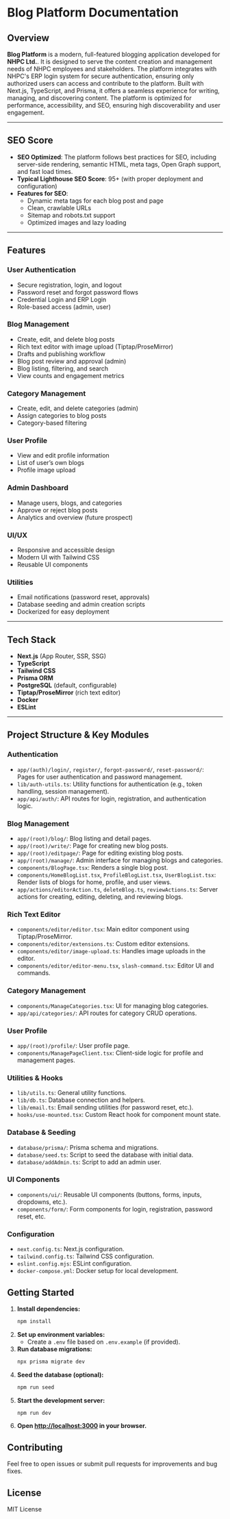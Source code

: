 # Blog Platform Documentation

## Overview

**Blog Platform** is a modern, full-featured blogging application developed for **NHPC Ltd.**. It is designed to serve the content creation and management needs of NHPC employees and stakeholders. The platform integrates with NHPC's ERP login system for secure authentication, ensuring only authorized users can access and contribute to the platform. Built with Next.js, TypeScript, and Prisma, it offers a seamless experience for writing, managing, and discovering content. The platform is optimized for performance, accessibility, and SEO, ensuring high discoverability and user engagement.

---

## SEO Score

- **SEO Optimized**: The platform follows best practices for SEO, including server-side rendering, semantic HTML, meta tags, Open Graph support, and fast load times.
- **Typical Lighthouse SEO Score**: 95+ (with proper deployment and configuration)
- **Features for SEO**:
  - Dynamic meta tags for each blog post and page
  - Clean, crawlable URLs
  - Sitemap and robots.txt support
  - Optimized images and lazy loading

---

## Features

### User Authentication
- Secure registration, login, and logout
- Password reset and forgot password flows
- Credential Login and ERP Login
- Role-based access (admin, user)

### Blog Management
- Create, edit, and delete blog posts
- Rich text editor with image upload (Tiptap/ProseMirror)
- Drafts and publishing workflow
- Blog post review and approval (admin)
- Blog listing, filtering, and search
- View counts and engagement metrics

### Category Management
- Create, edit, and delete categories (admin)
- Assign categories to blog posts
- Category-based filtering

### User Profile
- View and edit profile information
- List of user’s own blogs
- Profile image upload

### Admin Dashboard
- Manage users, blogs, and categories
- Approve or reject blog posts
- Analytics and overview (future prospect)

### UI/UX
- Responsive and accessible design
- Modern UI with Tailwind CSS
- Reusable UI components

### Utilities
- Email notifications (password reset, approvals)
- Database seeding and admin creation scripts
- Dockerized for easy deployment

---

## Tech Stack

- **Next.js** (App Router, SSR, SSG)
- **TypeScript**
- **Tailwind CSS**
- **Prisma ORM**
- **PostgreSQL** (default, configurable)
- **Tiptap/ProseMirror** (rich text editor)
- **Docker**
- **ESLint**

---

## Project Structure & Key Modules

### Authentication
- `app/(auth)/login/`, `register/`, `forgot-password/`, `reset-password/`: Pages for user authentication and password management.
- `lib/auth-utils.ts`: Utility functions for authentication (e.g., token handling, session management).
- `app/api/auth/`: API routes for login, registration, and authentication logic.

### Blog Management
- `app/(root)/blog/`: Blog listing and detail pages.
- `app/(root)/write/`: Page for creating new blog posts.
- `app/(root)/editpage/`: Page for editing existing blog posts.
- `app/(root)/manage/`: Admin interface for managing blogs and categories.
- `components/BlogPage.tsx`: Renders a single blog post.
- `components/HomeBlogList.tsx`, `ProfileBlogList.tsx`, `UserBlogList.tsx`: Render lists of blogs for home, profile, and user views.
- `app/actions/editorAction.ts`, `deleteBlog.ts`, `reviewActions.ts`: Server actions for creating, editing, deleting, and reviewing blogs.

### Rich Text Editor
- `components/editor/editor.tsx`: Main editor component using Tiptap/ProseMirror.
- `components/editor/extensions.ts`: Custom editor extensions.
- `components/editor/image-upload.ts`: Handles image uploads in the editor.
- `components/editor/editor-menu.tsx`, `slash-command.tsx`: Editor UI and commands.

### Category Management
- `components/ManageCategories.tsx`: UI for managing blog categories.
- `app/api/categories/`: API routes for category CRUD operations.

### User Profile
- `app/(root)/profile/`: User profile page.
- `components/ManagePageClient.tsx`: Client-side logic for profile and management pages.

### Utilities & Hooks
- `lib/utils.ts`: General utility functions.
- `lib/db.ts`: Database connection and helpers.
- `lib/email.ts`: Email sending utilities (for password reset, etc.).
- `hooks/use-mounted.tsx`: Custom React hook for component mount state.

### Database & Seeding
- `database/prisma/`: Prisma schema and migrations.
- `database/seed.ts`: Script to seed the database with initial data.
- `database/addAdmin.ts`: Script to add an admin user.

### UI Components
- `components/ui/`: Reusable UI components (buttons, forms, inputs, dropdowns, etc.).
- `components/form/`: Form components for login, registration, password reset, etc.

### Configuration
- `next.config.ts`: Next.js configuration.
- `tailwind.config.ts`: Tailwind CSS configuration.
- `eslint.config.mjs`: ESLint configuration.
- `docker-compose.yml`: Docker setup for local development.

## Getting Started

1. **Install dependencies:**
   ```sh
   npm install
   ```
2. **Set up environment variables:**
   - Create a `.env` file based on `.env.example` (if provided).
3. **Run database migrations:**
   ```sh
   npx prisma migrate dev
   ```
4. **Seed the database (optional):**
   ```sh
   npm run seed
   ```
5. **Start the development server:**
   ```sh
   npm run dev
   ```
6. **Open [http://localhost:3000](http://localhost:3000) in your browser.**

## Contributing

Feel free to open issues or submit pull requests for improvements and bug fixes.

## License

MIT License
